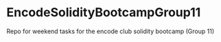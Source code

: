 # EncodeSolidityBootcampGroup11
Repo for weekend tasks for the encode club solidity bootcamp (Group 11)
